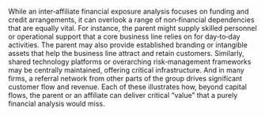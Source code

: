 While an inter‐affiliate financial exposure analysis focuses on funding and credit arrangements, it can overlook a range of non‐financial dependencies that are equally vital. For instance, the parent might supply skilled personnel or operational support that a core business line relies on for day‐to‐day activities. The parent may also provide established branding or intangible assets that help the business line attract and retain customers. Similarly, shared technology platforms or overarching risk‐management frameworks may be centrally maintained, offering critical infrastructure. And in many firms, a referral network from other parts of the group drives significant customer flow and revenue. Each of these illustrates how, beyond capital flows, the parent or an affiliate can deliver critical “value” that a purely financial analysis would miss.
